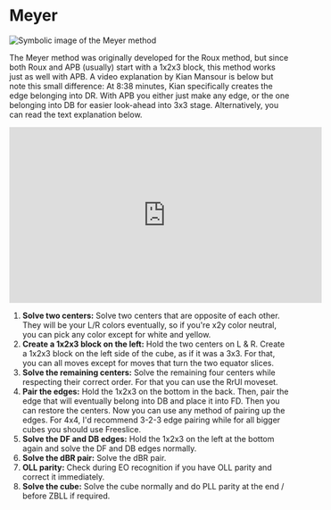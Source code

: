 # Meyer
<image class="right" alt="Symbolic image of the Meyer method" src="/images/yau/meyer/meyer.png">

The Meyer method was originally developed for the Roux method, but since both Roux and APB (usually) start with a 1x2x3 block, this method works just as well with APB. A video explanation by Kian Mansour is below but note this small difference: At 8:38 minutes, Kian specifically creates the edge belonging into DR. With APB you either just make any edge, or the one belonging into DB for easier look-ahead into 3x3 stage. Alternatively, you can read the text explanation below.
<iframe width="560" height="315" src="https://www.youtube-nocookie.com/embed/-L86AodUUzE?si=H9xOX638yAuLJDF_" title="YouTube video player" frameborder="0" allow="accelerometer; autoplay; clipboard-write; encrypted-media; gyroscope; picture-in-picture; web-share" referrerpolicy="strict-origin-when-cross-origin" allowfullscreen></iframe>

1. **Solve two centers:** Solve two centers that are opposite of each other. They will be your L/R colors eventually, so if you're x2y color neutral, you can pick any color except for white and yellow.
2. **Create a 1x2x3 block on the left:** Hold the two centers on L & R. Create a 1x2x3 block on the left side of the cube, as if it was a 3x3. For that, you can all moves except for moves that turn the two equator slices.
3. **Solve the remaining centers:** Solve the remaining four centers while respecting their correct order. For that you can use the RrUl moveset.
4. **Pair the edges:** Hold the 1x2x3 on the bottom in the back. Then, pair the edge that will eventually belong into DB and place it into FD. Then you can restore the centers. Now you can use any method of pairing up the edges. For 4x4, I'd recommend 3-2-3 edge pairing while for all bigger cubes you should use Freeslice.
5. **Solve the DF and DB edges:** Hold the 1x2x3 on the left at the bottom again and solve the DF and DB edges normally.
6. **Solve the dBR pair:** Solve the dBR pair.
7. **OLL parity:** Check during EO recognition if you have OLL parity and correct it immediately.
8. **Solve the cube:** Solve the cube normally and do PLL parity at the end / before ZBLL if required.